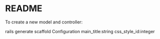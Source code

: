 # README

To create a new model and controller:

rails generate scaffold Configuration main_title:string css_style_id:integer
